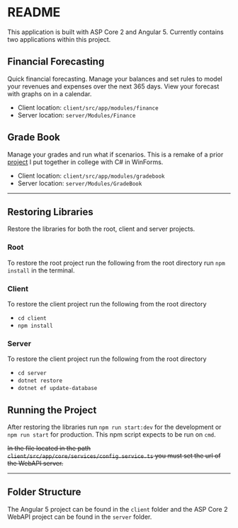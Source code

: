 # README

This application is built with ASP Core 2 and Angular 5. Currently contains two applications within this project.

## Financial Forecasting

Quick financial forecasting. Manage your balances and set rules to model your revenues and expenses over the next 365 days. View your forecast with graphs on in a calendar.

* Client location: `client/src/app/modules/finance`
* Server location: `server/Modules/Finance`

## Grade Book

Manage your grades and run what if scenarios. This is a remake of a prior [project](https://github.com/david-j-lee/MyGradeBook) I put together in college with C# in WinForms.

* Client location: `client/src/app/modules/gradebook`
* Server location: `server/Modules/GradeBook`

---

## Restoring Libraries

Restore the libraries for both the root, client and server projects.

### Root

To restore the root project run the following from the root directory run `npm install` in the terminal.

### Client

To restore the client project run the following from the root directory

* `cd client`
* `npm install`

### Server

To restore the client project run the following from the root directory

* `cd server`
* `dotnet restore`
* `dotnet ef update-database`

## Running the Project

After restoring the libraries run `npm run start:dev` for the development or `npm run start` for production. This npm script expects to be run on `cmd`.


~~In the file located in the path `client/src/app/core/services/config.service.ts` you must set the url of the WebAPI server.~~

---

## Folder Structure

The Angular 5 project can be found in the `client` folder and the ASP Core 2 WebAPI project can be found in the `server` folder.
